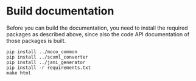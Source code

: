 # Build documentation

Before you can build the documentation, you need to install the required packages as described above, since also the code API documentation of those packages is built.

```
pip install ../moco_common
pip install ../scxml_converter
pip install ../jani_generator
pip install -r requirements.txt
make html
```
